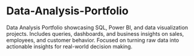 # Data-Analysis-Portfolio
Data Analysis Portfolio showcasing SQL, Power BI, and data visualization projects. Includes queries, dashboards, and business insights on sales, employees, and customer behavior. Focused on turning raw data into actionable insights for real-world decision making.
